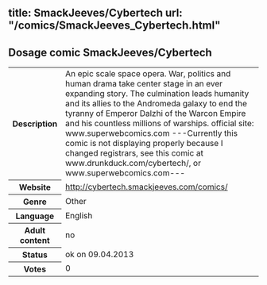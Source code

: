 title: SmackJeeves/Cybertech
url: "/comics/SmackJeeves_Cybertech.html"
---
Dosage comic SmackJeeves/Cybertech
-----------------------------------------

<table class="comicinfo">
<tr>
<th>Description</th><td>An epic scale space opera. War, politics and human drama take center stage in an ever expanding story. The culmination leads humanity and its allies to the Andromeda galaxy to end the tyranny of Emperor Dalzhi of the Warcon Empire and his countless millions of warships. official site: www.superwebcomics.com ---Currently this comic is not displaying properly because I changed registrars, see this comic at www.drunkduck.com/cybertech/, or www.superwebcomics.com---</td>
</tr>
<tr>
<th>Website</th><td><a href="http://cybertech.smackjeeves.com/comics/">http://cybertech.smackjeeves.com/comics/</a></td>
</tr>
<tr>
<th>Genre</th><td>Other</td>
</tr>
<tr>
<th>Language</th><td>English</td>
</tr>
<tr>
<th>Adult content</th><td>no</td>
</tr>
<tr>
<th>Status</th><td>ok on 09.04.2013</td>
</tr>
<tr>
<th>Votes</th><td>0</div></td>
</tr>
</table>

